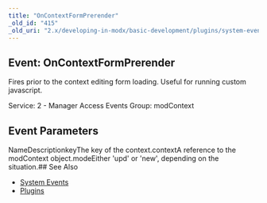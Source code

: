 ```yaml
---
title: "OnContextFormPrerender"
_old_id: "415"
_old_uri: "2.x/developing-in-modx/basic-development/plugins/system-events/oncontextformprerender"
---
```


## Event: OnContextFormPrerender

Fires prior to the context editing form loading. Useful for running custom javascript.

Service: 2 - Manager Access Events 
Group: modContext

## Event Parameters

NameDescriptionkeyThe key of the context.contextA reference to the modContext object.modeEither 'upd' or 'new', depending on the situation.## See Also

- [System Events](developing-in-modx/basic-development/plugins/system-events "System Events")
- [Plugins](developing-in-modx/basic-development/plugins "Plugins")